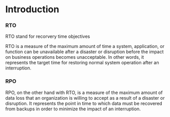 ---
---

# Introduction



### RTO
RTO stand for recorvery time objectives

RTO is a measure of the maximum amount of time a system, application, or function can be unavailable after a disaster or disruption before the impact on business operations becomes unacceptable. In other words, it represents the target time for restoring normal system operation after an interruption.

### RPO
RPO, on the other hand with RTO, is a measure of the maximum amount of data loss that an organization is willing to accept as a result of a disaster or disruption. It represents the point in time to which data must be recovered from backups in order to minimize the impact of an interruption.